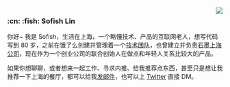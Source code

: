 <img align="right" src="https://github-readme-stats.vercel.app/api?username=sofish&show_icons=true&icon_color=0366d6&text_color=24292e&bg_color=ffffff&hide_title=true" />


<h3>:cn: :fish: Sofish Lin</h3>

你好~ 我是 Sofish，生活在上海，一个略懂技术、产品的互联网老人，想写代码写到 80 岁，之前在饿了么创建并管理着一个[技术团队](https://github.com/elemefe)，也曾建立并负责[石墨上海公司](https://shimo.im)，现在作为一个创业公司的联合创始人在做点和年轻人关系比较大的产品。

如果你想聊聊，或者想来一起工作、寻求内推、给我推荐点东西，甚至只是想让我推荐一下上海的餐厅，都可以给我[发邮件](mailto:sofish.lin+github@gmail.com)，也可以上 [Twitter](https://twitter.com/sofish) 直接 DM。
